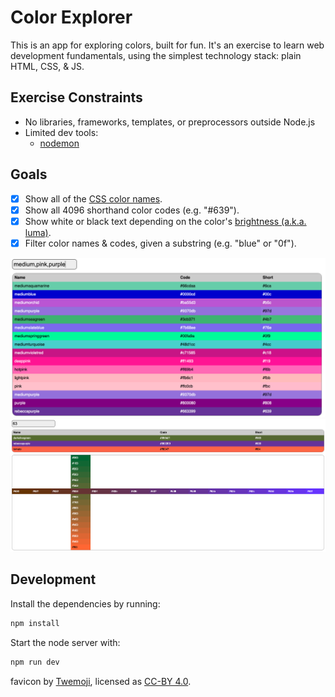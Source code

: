 # Color Explorer

This is an app for exploring colors, built for fun. It's an exercise to learn
web development fundamentals, using the simplest technology stack: plain HTML,
CSS, & JS.

## Exercise Constraints
- No libraries, frameworks, templates, or preprocessors outside Node.js
- Limited dev tools:
  - [nodemon](https://www.npmjs.com/package/nodemon)

## Goals
- [x] Show all of the [CSS color names](https://en.wikipedia.org/wiki/Web_colors).
- [x] Show all 4096 shorthand color codes (e.g. "#639").
- [x] Show white or black text depending on the color's [brightness (a.k.a. luma)](https://en.wikipedia.org/wiki/Luma_%28video%29).
- [x] Filter color names & codes, given a substring (e.g. "blue" or "0f").

![Filter colors by: medium,pink,purple](screenshots/medium,pink,purple.png)
![Filter colors by: 63](screenshots/63.png)

## Development
Install the dependencies by running:
```sh
npm install
```
Start the node server with:
```sh
npm run dev
```

favicon by [Twemoji](https://twemoji.twitter.com/), licensed as [CC-BY
4.0](https://creativecommons.org/licenses/by/4.0/).

